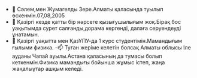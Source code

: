 - 👋 Cәлем,мен Жумагелды Зере.Алматы қаласында туылып өскенмін.07,08,2005
- 👀 Қазіргі кезде қатты бір нәрсеге қызығушылығым жоқ.Бірақ бос уақытымда сурет салғанды,дорама көргенді, далаға серуендеуді ұнатамын.
- 🌱 Қазіргі уақытта мен ҚазҰПУ-да 1 курс студентімін.Мамандығым ғылыми физика.
-📫 Туған жеріме келетін болсақ Алматы облысы Іле ауданы Чапай ауылы.Астана қаласының да тумасы болып кеткенмін.Физика мамандығы бойынша жұмыс істеп, жаңа жаңалыұтар ашқым келеді.


